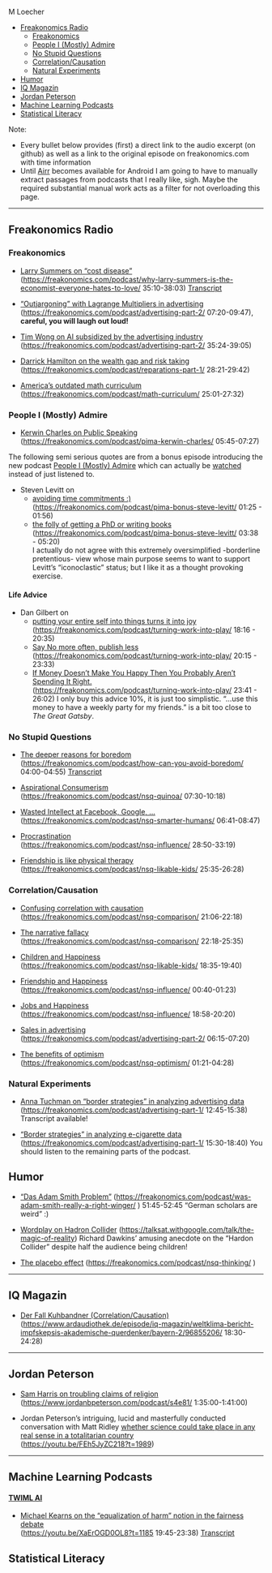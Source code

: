 M Loecher

- <a href="#freakonomics-radio" id="toc-freakonomics-radio">Freakonomics
  Radio</a>
  - <a href="#freakonomics" id="toc-freakonomics">Freakonomics</a>
  - <a href="#people-i-mostly-admire" id="toc-people-i-mostly-admire">People
    I (Mostly) Admire</a>
  - <a href="#no-stupid-questions" id="toc-no-stupid-questions">No Stupid
    Questions</a>
  - <a href="#correlationcausation"
    id="toc-correlationcausation">Correlation/Causation</a>
  - <a href="#natural-experiments" id="toc-natural-experiments">Natural
    Experiments</a>
- <a href="#humor" id="toc-humor">Humor</a>
- <a href="#iq-magazin" id="toc-iq-magazin">IQ Magazin</a>
- <a href="#jordan-peterson" id="toc-jordan-peterson">Jordan Peterson</a>
- <a href="#machine-learning-podcasts"
  id="toc-machine-learning-podcasts">Machine Learning Podcasts</a>
- <a href="#statistical-literacy"
  id="toc-statistical-literacy">Statistical Literacy</a>

Note:

- Every bullet below provides (first) a direct link to the audio excerpt
  (on github) as well as a link to the original episode on
  freakonomics.com with time information
- Until [Airr](https://www.airr.io/) becomes available for Android I am
  going to have to manually extract passages from podcasts that I really
  like, sigh. Maybe the required substantial manual work acts as a
  filter for not overloading this page.

------------------------------------------------------------------------

## Freakonomics Radio

### Freakonomics

- [Larry Summers on “cost disease”](/assets/podcasts/excerpts/.mp3)  
  (<https://freakonomics.com/podcast/why-larry-summers-is-the-economist-everyone-hates-to-love/>
  35:10-38:03)
  [Transcript](/assets/podcasts/tanscripts/why-larry-summers-is-the-economist-everyone-hates-to-love.html)

- [“Outjargoning” with Lagrange Multipliers in
  advertising](/assets/podcasts/excerpts/vlc-record-2021-01-03-11h04m45s-Does%20Advertising%20Actually%20Work_Part%202_Digital.mp3)  
  (<https://freakonomics.com/podcast/advertising-part-2/> 07:20-09:47),
  **careful, you will laugh out loud!**

- [Tim Wong on AI subsidized by the advertising
  industry](/assets/podcasts/excerpts/vlc-record-2021-01-03-11h17m02s-Does%20Advertising%20Actually%20Work_Part%202_Digital.mp3)  
  (<https://freakonomics.com/podcast/advertising-part-2/> 35:24-39:05)

- [Darrick Hamilton on the wealth gap and risk
  taking](/assets/podcasts/excerpts/vlc-record-freak-Should-America-and-FIFA-Pay-Reparations-2821-2942.mp3)  
  (<https://freakonomics.com/podcast/reparations-part-1/> 28:21-29:42)

- [America’s outdated math
  curriculum](/assets/podcasts/excerpts/vlc-record-freak-America’s%20Math%20Curriculum%20Doesn’t%20Add%20Up-2501-2732.mp3)  
  (<https://freakonomics.com/podcast/math-curriculum/> 25:01-27:32)

### People I (Mostly) Admire

- [Kerwin Charles on Public
  Speaking](/assets/podcasts/excerpts/vlc-record-2021-01-02-15h08m18s-Kerwin%20Charles_%20“One%20Does%20Not%20Know%20Where%20an%20Insight%20Will%20Come%20From”-.mp3)  
  (<https://freakonomics.com/podcast/pima-kerwin-charles/> 05:45-07:27)

The following semi serious quotes are from a bonus episode introducing
the new podcast [People I (Mostly)
Admire](https://freakonomics.com/pima/) which can actually be
[watched](https://www.youtube.com/watch?v=vbGMWZYuCt4&feature=youtu.be)
instead of just listened to.

- Steven Levitt on
  - [avoiding time commitments
    :)](/assets/podcasts/excerpts/vlc-record-Steve%20Levitt_I'm%20Not%20as%20Childlike%20as%20I'd%20Like%20to%20Be-0125-0156.mp3)  
    (<https://freakonomics.com/podcast/pima-bonus-steve-levitt/> 01:25 -
    01:56)
  - [the folly of getting a PhD or writing
    books](/assets/podcasts/excerpts/vlc-record-Steve%20Levitt_I'm%20Not%20as%20Childlike%20as%20I'd%20Like%20to%20Be-0338-0520.mp3)  
    (<https://freakonomics.com/podcast/pima-bonus-steve-levitt/> 03:38 -
    05:20)  
    I actually do not agree with this extremely oversimplified
    -borderline pretentious- view whose main purpose seems to want to
    support Levitt’s “iconoclastic” status; but I like it as a thought
    provoking exercise.

#### Life Advice

- Dan Gilbert on
  - [putting your entire self into things turns it into
    joy](/assets/podcasts/excerpts/pima-Gilbert-Turning-Work-into-Play-1816-2035.mp3)  
    (<https://freakonomics.com/podcast/turning-work-into-play/> 18:16 -
    20:35)
  - [Say No more often, publish
    less](/assets/podcasts/excerpts/pima-Gilbert-Turning-Work-into-Play-2015-2333.mp3)  
    (<https://freakonomics.com/podcast/turning-work-into-play/> 20:15 -
    23:33)
  - [If Money Doesn’t Make You Happy Then You Probably Aren’t Spending
    It
    Right.](/assets/podcasts/excerpts/pima-Gilbert-Turning-Work-into-Play-2341-2602.mp3)  
    (<https://freakonomics.com/podcast/turning-work-into-play/> 23:41 -
    26:02) I only buy this advice 10%, it is just too simplistic. “…use
    this money to have a weekly party for my friends.” is a bit too
    close to *The Great Gatsby*.

### No Stupid Questions

- [The deeper reasons for
  boredom](https://stitcher-injected.simplecastaudio.com/fab071f4-583a-498c-a495-58f7d4c71242/episodes/74cb1c85-2447-4b58-9511-72e0d7b46a1b/audio/128/default.mp3/default.mp3_ywr3ahjkcgo_d208963988d3e504176555c052e14c9c_36667196.mp3?awCollectionId=fab071f4-583a-498c-a495-58f7d4c71242&awEpisodeId=74cb1c85-2447-4b58-9511-72e0d7b46a1b&hash_redirect=1&x-total-bytes=36667196&x-ais-classified=unclassified&listeningSessionID=0CD_382_348__d7c91a9df0722ff64865717a2d08974bc2e7d23f)  
  (<https://freakonomics.com/podcast/how-can-you-avoid-boredom/>
  04:00-04:55)
  [Transcript](/assets/podcasts/tanscripts/how-can-you-avoid-boredom.html)

- [Aspirational
  Consumerism](/assets/podcasts/excerpts/vlc-record-nsq-Why%20Do%20We%20Buy%20Things%20We-will%20Never%20Use_0730-1018.mp3)  
  (<https://freakonomics.com/podcast/nsq-quinoa/> 07:30-10:18)

- [Wasted Intellect at Facebook, Google,
  …](/assets/podcasts/excerpts/vlc-record-nsq-Are%20Humans%20Smarter%20or%20Stupider%20Than%20We%20Used%20to%20Be_0641-0847.mp3)  
  (<https://freakonomics.com/podcast/nsq-smarter-humans/> 06:41-08:47)

- [Procrastination](/assets/podcasts/excerpts/vlc-record-2021-01-02-14h51m20s-How%20Much%20of%20Your%20Life%20Do%20You%20Actually%20Control_-.mp3)  
  (<https://freakonomics.com/podcast/nsq-influence/> 28:50-33:19)

- [Friendship is like physical
  therapy](/assets/podcasts/excerpts/vlc-record-2021-01-02-14h41m26s-How%20Do%20You%20Raise%20a%20“Likable”%20Kid_-.mp3)  
  (<https://freakonomics.com/podcast/nsq-likable-kids/> 25:35-26:28)

### Correlation/Causation

- [Confusing correlation with
  causation](/assets/podcasts/excerpts/vlc-record-2021-01-03-10h14m40s-How%20Can%20You%20Stop%20Comparing%20Yourself%20With%20Other%20People_-.mp3)  
  (<https://freakonomics.com/podcast/nsq-comparison/> 21:06-22:18)

- [The narrative
  fallacy](/assets/podcasts/excerpts/vlc-record-2021-01-03-10h16m07s-How%20Can%20You%20Stop%20Comparing%20Yourself%20With%20Other%20People_-.mp3)  
  (<https://freakonomics.com/podcast/nsq-comparison/> 22:18-25:35)

- [Children and
  Happiness](/assets/podcasts/excerpts/vlc-record-2021-01-02-14h36m39s-How%20Do%20You%20Raise%20a%20“Likable”%20Kid_-.mp3)  
  (<https://freakonomics.com/podcast/nsq-likable-kids/> 18:35-19:40)

- [Friendship and
  Happiness](/assets/podcasts/excerpts/vlc-record-2021-01-02-15h01m01s-How%20Much%20Do%20Your%20Friends%20Affect%20Your%20Future_-.mp3)  
  (<https://freakonomics.com/podcast/nsq-influence/> 00:40-01:23)

- [Jobs and
  Happiness](/assets/podcasts/excerpts/vlc-record-2021-01-02-15h20m23s-How%20Much%20Do%20Your%20Friends%20Affect%20Your%20Future_-.mp3)  
  (<https://freakonomics.com/podcast/nsq-influence/> 18:58-20:20)

- [Sales in
  advertising](/assets/podcasts/excerpts/vlc-record-2021-01-03-10h59m55s-Does%20Advertising%20Actually%20Work_Part%202_Digital.mp3)  
  (<https://freakonomics.com/podcast/advertising-part-2/> 06:15-07:20)

- [The benefits of
  optimism](/assets/podcasts/excerpts/vlc-record-nsq-Is%20Optimism%20a%20Luxury%20Good-0121-0428.mp3)  
  (<https://freakonomics.com/podcast/nsq-optimism/> 01:21-04:28)

### Natural Experiments

- [Anna Tuchman on “border strategies” in analyzing advertising
  data](/assets/podcasts/excerpts/vlc-record-2021-01-03-11h31m21s-Does%20Advertising%20Actually%20Work_Part%201_TV.mp3)  
  (<https://freakonomics.com/podcast/advertising-part-1/> 12:45-15:38)
  Transcript available!

- [“Border strategies” in analyzing e-cigarette
  data](/assets/podcasts/excerpts/vlc-record-2021-01-03-11h41m47s-Does%20Advertising%20Actually%20Work_Part%201_TV.mp3)  
  (<https://freakonomics.com/podcast/advertising-part-1/> 15:30-18:40)
  You should listen to the remaining parts of the podcast.

## Humor

- [“Das Adam Smith
  Problem”](/assets/podcasts/excerpts/nsq-was-adam-smith-really-a-right-winger-5145-5245.mp3)
  (<https://freakonomics.com/podcast/was-adam-smith-really-a-right-winger/>
  ) 51:45-52:45 “German scholars are weird” :)

- [Wordplay on Hadron Collider](https://youtu.be/9hDDwBEobtk?t=630)
  (<https://talksat.withgoogle.com/talk/the-magic-of-reality>) Richard
  Dawkins’ amusing anecdote on the “Hardon Collider” despite half the
  audience being children!

- [The placebo effect](/assets/podcasts/excerpts/)
  (<https://freakonomics.com/podcast/nsq-thinking/> )

------------------------------------------------------------------------

## IQ Magazin

- [Der Fall Kuhbandner
  (Correlation/Causation)](/assets/podcasts/excerpts/Der_Fall_Kuhbandner_220214_1805_IQ.mp3)  
  (<https://www.ardaudiothek.de/episode/iq-magazin/weltklima-bericht-impfskepsis-akademische-querdenker/bayern-2/96855206/>
  18:30-24:28)

------------------------------------------------------------------------

## Jordan Peterson

- [Sam Harris on troubling claims of
  religion](https://youtu.be/prt9D90BvFI?t=5700)  
  (<https://www.jordanbpeterson.com/podcast/s4e81/> 1:35:00-1:41:00)

- Jordan Peterson’s intriguing, lucid and masterfully conducted
  conversation with Matt Ridley [whether science could take place in any
  real sense in a totalitarian
  country](/assets/podcasts/excerpts/Peterson_Ridley_Totalitarian.mp3)  
  (<https://youtu.be/FEh5JyZC218?t=1989>)

------------------------------------------------------------------------

## Machine Learning Podcasts

#### [TWIML AI](https://twimlai.com/podcast/twimlai/)

- [Michael Kearns on the “equalization of harm” notion in the fairness
  debate](/assets/podcasts/excerpts/TWIML_AI_MichaelKearns_19-45_23-38.mp4)  
  (<https://youtu.be/XaErOGD0OL8?t=1185> 19:45-23:38)
  [Transcript](/assets/podcasts/tanscripts/KearnsInterview.txt)

## Statistical Literacy
